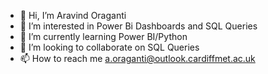 - 👋 Hi, I’m Aravind Oraganti
- 👀 I’m interested in Power Bi Dashboards and SQL Queries
- 🌱 I’m currently learning Power BI/Python
- 💞️ I’m looking to collaborate on SQL Queries
- 📫 How to reach me a.oraganti@outlook.cardiffmet.ac.uk


<!---
arnd123/arnd123 is a ✨ special ✨ repository because its `README.md` (this file) appears on your GitHub profile.
You can click the Preview link to take a look at your changes.
--->
